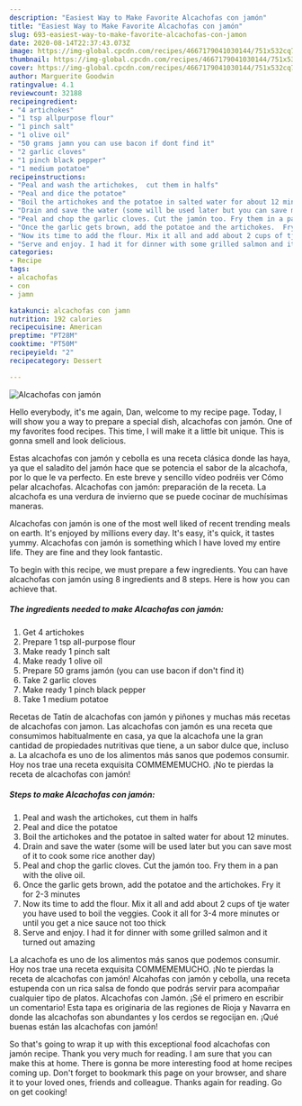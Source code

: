```yaml
---
description: "Easiest Way to Make Favorite Alcachofas con jamón"
title: "Easiest Way to Make Favorite Alcachofas con jamón"
slug: 693-easiest-way-to-make-favorite-alcachofas-con-jamon
date: 2020-08-14T22:37:43.073Z
image: https://img-global.cpcdn.com/recipes/4667179041030144/751x532cq70/alcachofas-con-jamon-recipe-main-photo.jpg
thumbnail: https://img-global.cpcdn.com/recipes/4667179041030144/751x532cq70/alcachofas-con-jamon-recipe-main-photo.jpg
cover: https://img-global.cpcdn.com/recipes/4667179041030144/751x532cq70/alcachofas-con-jamon-recipe-main-photo.jpg
author: Marguerite Goodwin
ratingvalue: 4.1
reviewcount: 32188
recipeingredient:
- "4 artichokes"
- "1 tsp allpurpose flour"
- "1 pinch salt"
- "1 olive oil"
- "50 grams jamn you can use bacon if dont find it"
- "2 garlic cloves"
- "1 pinch black pepper"
- "1 medium potatoe"
recipeinstructions:
- "Peal and wash the artichokes,  cut them in halfs"
- "Peal and dice the potatoe"
- "Boil the artichokes and the potatoe in salted water for about 12 minutes."
- "Drain and save the water (some will be used later but you can save most of it to cook some rice another day)"
- "Peal and chop the garlic cloves. Cut the jamón too. Fry them in a pan with the olive oil."
- "Once the garlic gets brown, add the potatoe and the artichokes.  Fry it for 2-3 minutes"
- "Now its time to add the flour. Mix it all and add about 2 cups of tje water you have used to boil the veggies. Cook it all for 3-4 more minutes or until you get a nice sauce not too thick"
- "Serve and enjoy. I had it for dinner with some grilled salmon and it turned out amazing"
categories:
- Recipe
tags:
- alcachofas
- con
- jamn

katakunci: alcachofas con jamn 
nutrition: 192 calories
recipecuisine: American
preptime: "PT28M"
cooktime: "PT50M"
recipeyield: "2"
recipecategory: Dessert

---
```



![Alcachofas con jamón](https://img-global.cpcdn.com/recipes/4667179041030144/751x532cq70/alcachofas-con-jamon-recipe-main-photo.jpg)

Hello everybody, it's me again, Dan, welcome to my recipe page. Today, I will show you a way to prepare a special dish, alcachofas con jamón. One of my favorites food recipes. This time, I will make it a little bit unique. This is gonna smell and look delicious.

Estas alcachofas con jamón y cebolla es una receta clásica donde las haya, ya que el saladito del jamón hace que se potencia el sabor de la alcachofa, por lo que le va perfecto. En este breve y sencillo vídeo podréis ver Cómo pelar alcachofas. Alcachofas con jamón: preparación de la receta. La alcachofa es una verdura de invierno que se puede cocinar de muchísimas maneras.

Alcachofas con jamón is one of the most well liked of recent trending meals on earth. It's enjoyed by millions every day. It's easy, it's quick, it tastes yummy. Alcachofas con jamón is something which I have loved my entire life. They are fine and they look fantastic.


To begin with this recipe, we must prepare a few ingredients. You can have alcachofas con jamón using 8 ingredients and 8 steps. Here is how you can achieve that.

<!--inarticleads1-->

##### The ingredients needed to make Alcachofas con jamón:

1. Get 4 artichokes
1. Prepare 1 tsp all-purpose flour
1. Make ready 1 pinch salt
1. Make ready 1 olive oil
1. Prepare 50 grams jamón (you can use bacon if don&#39;t find it)
1. Take 2 garlic cloves
1. Make ready 1 pinch black pepper
1. Take 1 medium potatoe


Recetas de Tatín de alcachofas con jamón y piñones y muchas más recetas de alcachofas con jamon. Las alcachofas con jamón es una receta que consumimos habitualmente en casa, ya que la alcachofa une la gran cantidad de propiedades nutritivas que tiene, a un sabor dulce que, incluso a. La alcachofa es uno de los alimentos más sanos que podemos consumir. Hoy nos trae una receta exquisita COMMEMEMUCHO. ¡No te pierdas la receta de alcachofas con jamón! 

<!--inarticleads2-->

##### Steps to make Alcachofas con jamón:

1. Peal and wash the artichokes,  cut them in halfs
1. Peal and dice the potatoe
1. Boil the artichokes and the potatoe in salted water for about 12 minutes.
1. Drain and save the water (some will be used later but you can save most of it to cook some rice another day)
1. Peal and chop the garlic cloves. Cut the jamón too. Fry them in a pan with the olive oil.
1. Once the garlic gets brown, add the potatoe and the artichokes.  Fry it for 2-3 minutes
1. Now its time to add the flour. Mix it all and add about 2 cups of tje water you have used to boil the veggies. Cook it all for 3-4 more minutes or until you get a nice sauce not too thick
1. Serve and enjoy. I had it for dinner with some grilled salmon and it turned out amazing


La alcachofa es uno de los alimentos más sanos que podemos consumir. Hoy nos trae una receta exquisita COMMEMEMUCHO. ¡No te pierdas la receta de alcachofas con jamón! Alcahofas con jamón y cebolla, una receta estupenda con un rica salsa de fondo que podrás servir para acompañar cualquier tipo de platos. Alcachofas con Jamón. ¡Sé el primero en escribir un comentario! Esta tapa es originaria de las regiones de Rioja y Navarra en donde las alcachofas son abundantes y los cerdos se regocijan en. ¡Qué buenas están las alcachofas con jamón! 

So that's going to wrap it up with this exceptional food alcachofas con jamón recipe. Thank you very much for reading. I am sure that you can make this at home. There is gonna be more interesting food at home recipes coming up. Don't forget to bookmark this page on your browser, and share it to your loved ones, friends and colleague. Thanks again for reading. Go on get cooking!
